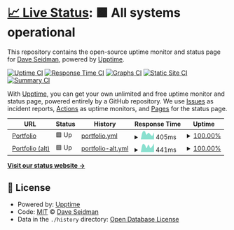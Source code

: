 # [📈 Live Status](https://DaveSeidman.github.io/upptime): <!--live status--> **🟩 All systems operational**

This repository contains the open-source uptime monitor and status page for [Dave Seidman](http://daveseidman.com), powered by [Upptime](https://github.com/upptime/upptime).

[![Uptime CI](https://github.com/DaveSeidman/upptime/workflows/Uptime%20CI/badge.svg)](https://github.com/DaveSeidman/upptime/actions?query=workflow%3A%22Uptime+CI%22)
[![Response Time CI](https://github.com/DaveSeidman/upptime/workflows/Response%20Time%20CI/badge.svg)](https://github.com/DaveSeidman/upptime/actions?query=workflow%3A%22Response+Time+CI%22)
[![Graphs CI](https://github.com/DaveSeidman/upptime/workflows/Graphs%20CI/badge.svg)](https://github.com/DaveSeidman/upptime/actions?query=workflow%3A%22Graphs+CI%22)
[![Static Site CI](https://github.com/DaveSeidman/upptime/workflows/Static%20Site%20CI/badge.svg)](https://github.com/DaveSeidman/upptime/actions?query=workflow%3A%22Static+Site+CI%22)
[![Summary CI](https://github.com/DaveSeidman/upptime/workflows/Summary%20CI/badge.svg)](https://github.com/DaveSeidman/upptime/actions?query=workflow%3A%22Summary+CI%22)

With [Upptime](https://upptime.js.org), you can get your own unlimited and free uptime monitor and status page, powered entirely by a GitHub repository. We use [Issues](https://github.com/DaveSeidman/upptime/issues) as incident reports, [Actions](https://github.com/DaveSeidman/upptime/actions) as uptime monitors, and [Pages](https://DaveSeidman.github.io/upptime) for the status page.

<!--start: status pages-->
<!-- This summary is generated by Upptime (https://github.com/upptime/upptime) -->
<!-- Do not edit this manually, your changes will be overwritten -->
<!-- prettier-ignore -->
| URL | Status | History | Response Time | Uptime |
| --- | ------ | ------- | ------------- | ------ |
| <img alt="" src="https://icons.duckduckgo.com/ip3/daveseidman.com.ico" height="13"> [Portfolio](https://daveseidman.com) | 🟩 Up | [portfolio.yml](https://github.com/DaveSeidman/upptime/commits/HEAD/history/portfolio.yml) | <details><summary><img alt="Response time graph" src="./graphs/portfolio/response-time-week.png" height="20"> 405ms</summary><br><a href="https://DaveSeidman.github.io/upptime/history/portfolio"><img alt="Response time 418" src="https://img.shields.io/endpoint?url=https%3A%2F%2Fraw.githubusercontent.com%2FDaveSeidman%2Fupptime%2FHEAD%2Fapi%2Fportfolio%2Fresponse-time.json"></a><br><a href="https://DaveSeidman.github.io/upptime/history/portfolio"><img alt="24-hour response time 477" src="https://img.shields.io/endpoint?url=https%3A%2F%2Fraw.githubusercontent.com%2FDaveSeidman%2Fupptime%2FHEAD%2Fapi%2Fportfolio%2Fresponse-time-day.json"></a><br><a href="https://DaveSeidman.github.io/upptime/history/portfolio"><img alt="7-day response time 405" src="https://img.shields.io/endpoint?url=https%3A%2F%2Fraw.githubusercontent.com%2FDaveSeidman%2Fupptime%2FHEAD%2Fapi%2Fportfolio%2Fresponse-time-week.json"></a><br><a href="https://DaveSeidman.github.io/upptime/history/portfolio"><img alt="30-day response time 404" src="https://img.shields.io/endpoint?url=https%3A%2F%2Fraw.githubusercontent.com%2FDaveSeidman%2Fupptime%2FHEAD%2Fapi%2Fportfolio%2Fresponse-time-month.json"></a><br><a href="https://DaveSeidman.github.io/upptime/history/portfolio"><img alt="1-year response time 418" src="https://img.shields.io/endpoint?url=https%3A%2F%2Fraw.githubusercontent.com%2FDaveSeidman%2Fupptime%2FHEAD%2Fapi%2Fportfolio%2Fresponse-time-year.json"></a></details> | <details><summary><a href="https://DaveSeidman.github.io/upptime/history/portfolio">100.00%</a></summary><a href="https://DaveSeidman.github.io/upptime/history/portfolio"><img alt="All-time uptime 100.00%" src="https://img.shields.io/endpoint?url=https%3A%2F%2Fraw.githubusercontent.com%2FDaveSeidman%2Fupptime%2FHEAD%2Fapi%2Fportfolio%2Fuptime.json"></a><br><a href="https://DaveSeidman.github.io/upptime/history/portfolio"><img alt="24-hour uptime 100.00%" src="https://img.shields.io/endpoint?url=https%3A%2F%2Fraw.githubusercontent.com%2FDaveSeidman%2Fupptime%2FHEAD%2Fapi%2Fportfolio%2Fuptime-day.json"></a><br><a href="https://DaveSeidman.github.io/upptime/history/portfolio"><img alt="7-day uptime 100.00%" src="https://img.shields.io/endpoint?url=https%3A%2F%2Fraw.githubusercontent.com%2FDaveSeidman%2Fupptime%2FHEAD%2Fapi%2Fportfolio%2Fuptime-week.json"></a><br><a href="https://DaveSeidman.github.io/upptime/history/portfolio"><img alt="30-day uptime 100.00%" src="https://img.shields.io/endpoint?url=https%3A%2F%2Fraw.githubusercontent.com%2FDaveSeidman%2Fupptime%2FHEAD%2Fapi%2Fportfolio%2Fuptime-month.json"></a><br><a href="https://DaveSeidman.github.io/upptime/history/portfolio"><img alt="1-year uptime 100.00%" src="https://img.shields.io/endpoint?url=https%3A%2F%2Fraw.githubusercontent.com%2FDaveSeidman%2Fupptime%2FHEAD%2Fapi%2Fportfolio%2Fuptime-year.json"></a></details>
| <img alt="" src="https://icons.duckduckgo.com/ip3/davexr.com.ico" height="13"> [Portfolio (alt)](https://davexr.com) | 🟩 Up | [portfolio-alt.yml](https://github.com/DaveSeidman/upptime/commits/HEAD/history/portfolio-alt.yml) | <details><summary><img alt="Response time graph" src="./graphs/portfolio-alt/response-time-week.png" height="20"> 441ms</summary><br><a href="https://DaveSeidman.github.io/upptime/history/portfolio-alt"><img alt="Response time 638" src="https://img.shields.io/endpoint?url=https%3A%2F%2Fraw.githubusercontent.com%2FDaveSeidman%2Fupptime%2FHEAD%2Fapi%2Fportfolio-alt%2Fresponse-time.json"></a><br><a href="https://DaveSeidman.github.io/upptime/history/portfolio-alt"><img alt="24-hour response time 606" src="https://img.shields.io/endpoint?url=https%3A%2F%2Fraw.githubusercontent.com%2FDaveSeidman%2Fupptime%2FHEAD%2Fapi%2Fportfolio-alt%2Fresponse-time-day.json"></a><br><a href="https://DaveSeidman.github.io/upptime/history/portfolio-alt"><img alt="7-day response time 441" src="https://img.shields.io/endpoint?url=https%3A%2F%2Fraw.githubusercontent.com%2FDaveSeidman%2Fupptime%2FHEAD%2Fapi%2Fportfolio-alt%2Fresponse-time-week.json"></a><br><a href="https://DaveSeidman.github.io/upptime/history/portfolio-alt"><img alt="30-day response time 403" src="https://img.shields.io/endpoint?url=https%3A%2F%2Fraw.githubusercontent.com%2FDaveSeidman%2Fupptime%2FHEAD%2Fapi%2Fportfolio-alt%2Fresponse-time-month.json"></a><br><a href="https://DaveSeidman.github.io/upptime/history/portfolio-alt"><img alt="1-year response time 638" src="https://img.shields.io/endpoint?url=https%3A%2F%2Fraw.githubusercontent.com%2FDaveSeidman%2Fupptime%2FHEAD%2Fapi%2Fportfolio-alt%2Fresponse-time-year.json"></a></details> | <details><summary><a href="https://DaveSeidman.github.io/upptime/history/portfolio-alt">100.00%</a></summary><a href="https://DaveSeidman.github.io/upptime/history/portfolio-alt"><img alt="All-time uptime 100.00%" src="https://img.shields.io/endpoint?url=https%3A%2F%2Fraw.githubusercontent.com%2FDaveSeidman%2Fupptime%2FHEAD%2Fapi%2Fportfolio-alt%2Fuptime.json"></a><br><a href="https://DaveSeidman.github.io/upptime/history/portfolio-alt"><img alt="24-hour uptime 100.00%" src="https://img.shields.io/endpoint?url=https%3A%2F%2Fraw.githubusercontent.com%2FDaveSeidman%2Fupptime%2FHEAD%2Fapi%2Fportfolio-alt%2Fuptime-day.json"></a><br><a href="https://DaveSeidman.github.io/upptime/history/portfolio-alt"><img alt="7-day uptime 100.00%" src="https://img.shields.io/endpoint?url=https%3A%2F%2Fraw.githubusercontent.com%2FDaveSeidman%2Fupptime%2FHEAD%2Fapi%2Fportfolio-alt%2Fuptime-week.json"></a><br><a href="https://DaveSeidman.github.io/upptime/history/portfolio-alt"><img alt="30-day uptime 100.00%" src="https://img.shields.io/endpoint?url=https%3A%2F%2Fraw.githubusercontent.com%2FDaveSeidman%2Fupptime%2FHEAD%2Fapi%2Fportfolio-alt%2Fuptime-month.json"></a><br><a href="https://DaveSeidman.github.io/upptime/history/portfolio-alt"><img alt="1-year uptime 100.00%" src="https://img.shields.io/endpoint?url=https%3A%2F%2Fraw.githubusercontent.com%2FDaveSeidman%2Fupptime%2FHEAD%2Fapi%2Fportfolio-alt%2Fuptime-year.json"></a></details>

<!--end: status pages-->

[**Visit our status website →**](https://DaveSeidman.github.io/upptime)

## 📄 License

- Powered by: [Upptime](https://github.com/upptime/upptime)
- Code: [MIT](./LICENSE) © [Dave Seidman](http://daveseidman.com)
- Data in the `./history` directory: [Open Database License](https://opendatacommons.org/licenses/odbl/1-0/)
